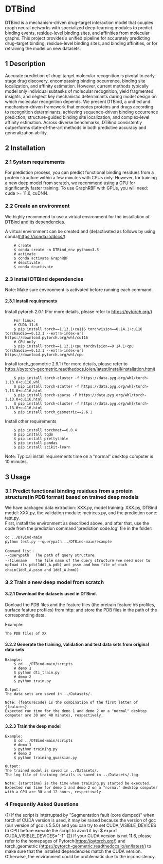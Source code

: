 # DTBind
DTBind is a mechanism-driven drug–target interaction model that couples graph neural networks with specialized deep-learning modules to predict binding events, residue-level binding sites, and affinities from molecular graphs.
This project provides a unified pipeline for accurately predicting drug–target binding, residue-level binding sites, and binding affinities, or for retraining the model on new datasets.

## 1 Description 

  Accurate prediction of drug–target molecular recognition is pivotal to early-stage drug discovery, encompassing binding occurrence, binding site localization, and affinity estimation. However, current methods typically model only individual subtasks of molecular recognition, yield fragmented insights, and neglect key mechanistic determinants during model design on which molecular recognition depends. We present DTBind, a unified and mechanism-driven framework that encodes proteins and drugs according to recognition determinants, achieving sequence-driven binding occurrence prediction, structure-guided binding site localization, and complex-level affinity estimation. Across diverse benchmarks, DTBind consistently outperforms state-of-the-art methods in both predictive accuracy and generalization ability. 
  
## 2 Installation  

### 2.1 System requirements
For prediction process, you can predict functional binding residues from a protein structure within a few minutes with CPUs only. However, for training a new deep model from scratch, we recommend using a GPU for significantly faster training.
To use GraphRBF with GPUs, you will need: cuda >= 11.6, cuDNN.
### 2.2 Create an environment

We highly recommend to use a virtual environment for the installation of DTBind and its dependencies.

A virtual environment can be created and (de)activated as follows by using conda(https://conda.io/docs/):

        # create
        $ conda create -n DTBind_env python=3.8
        # activate
        $ conda activate GraphRBF
        # deactivate
        $ conda deactivate
        
### 2.3 Install DTBind dependencies
Note: Make sure environment is activated before running each command.

#### 2.3.1 Install requirements
Install pytorch 2.0.1 (For more details, please refer to https://pytorch.org/)

        For linux:
        # CUDA 11.6
        $ pip install torch==1.13.1+cu116 torchvision==0.14.1+cu116 torchaudio==0.13.1 --extra-index-url https://download.pytorch.org/whl/cu116
        # CPU only
        $ pip install torch==1.13.1+cpu torchvision==0.14.1+cpu torchaudio==0.13.1 --extra-index-url https://download.pytorch.org/whl/cpu
Install torch_geometric 2.6.1 (For more details, please refer to https://pytorch-geometric.readthedocs.io/en/latest/install/installation.html)

        $ pip install torch-cluster -f https://data.pyg.org/whl/torch-1.13.0+cu116.whl
        $ pip install torch-scatter -f https://data.pyg.org/whl/torch-1.13.0+cu116.html
        $ pip install torch-sparse -f https://data.pyg.org/whl/torch-1.13.0+cu116.html
        $ pip install torch-cluster -f https://data.pyg.org/whl/torch-1.13.0+cu116.html
        $ pip install torch_geometric==2.6.1
Install other requirements

        $ pip install torchnet==0.0.4
        $ pip install tqdm
        $ pip install prettytable
        $ pip install pandas
        $ pip install scikit-learn

Note: Typical install requirements time on a "normal" desktop computer is 10 minutes.
        
## 3 Usage   

### 3.1 Predict functional binding residues from a protein structure(in PDB format) based on trained deep models
We have packaged data extraction: XXX.py, model training: XXX.py, DTBind model: XXX.py, the validation module: metrices.py, and the prediction code: test.py.  
First, install the environment as described above, and after that, use the code from the prediction command 'prediction code.log' file in the folder:  


    cd ../DTBind-main  
    python test.py --querypath ../DTBind-main/example 
  
    Command list： 
    --querypath   The path of query structure  
    --filename    The file name of the query structure（we need user to upload its pdb(1ddl_A.pdb) and pssm and hmm file of each chain(1ddl_A.pssm and 1ddl_A.hmm)）  
  
### 3.2  Train a new deep model from scratch

#### 3.2.1 Download the datasets used in DTBind.

Donload the PDB files and the feature files (the pretrain feature h5 profiles, surface feature profiles) from http: and store the PDB files in the path of the corresponding data.

Example:

	The PDB files of XX

#### 3.2.2 Generate the training, validation and test data sets from original data sets

    Example:
        $ cd ../DTBind-main/scripts
        # demo 1
        $ python dti_train.py
        # demo 2
        $ python train.py 

    Output:
    The data sets are saved in ../Datasets/.

    Note: {featurecode} is the combination of the first letter of {features}.
    Expected run time for the demo 1 and demo 2 on a "normal" desktop computer are 30 and 40 minutes, respectively.

   
#### 3.2.3 Train the deep model

    Example:
        $ cd ../DTBind-main/scripts
        # demo 1
        $ python training.py
        # demo 2
        $ python training_guassian.py

    Output:
    The trained model is saved in ../Datasets/.
    The log file of training details is saved in ../Datasets/.log.

    Note: {starttime} is the time when training.py started be executed.
    Expected run time for demo 1 and demo 2 on a "normal" desktop computer with a GPU are 30 and 12 hours, respectively.


### 4 Frequently Asked Questions
(1) If the script is interrupted by "Segmentation fault (core dumped)" when torch of CUDA version is used, it may be raised because the version of gcc (our version of gcc is 5.5.0) and you can try to set CUDA_VISIBLE_DEVICES to CPU before execute the script to avoid it by:
        $ export CUDA_VISIBLE_DEVICES="-1"
(2) If your CUDA version is not 11.6, please refer to the homepages of Pytorch(https://pytorch.org/) and torch_geometric (https://pytorch-geometric.readthedocs.io/en/latest/) to make sure that the installed dependencies match the CUDA version. Otherwise, the environment could be problematic due to the inconsistency.



